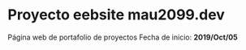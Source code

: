 # Proyecto eebsite mau2099.dev

Página web de portafolio de proyectos
Fecha de inicio: **2019/Oct/05**  